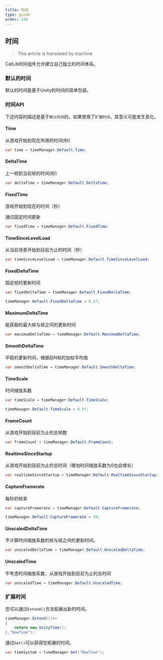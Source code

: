 ```yaml
---
title: 时间
type: guide
order: 240
---
```


## 时间

> This article is translated by machine

CatLib时间组件允许建立自己独立的时间体系。

### 默认的时间

默认的时间是基于Unity的时间的简单包装。

### 时间API

下述内容的描述是基于`默认时间`的，如果使用了`扩展时间`，其意义可能发生变化。

#### **Time**

从游戏开始到现在所用的时间(秒)

``` csharp
var time = timeManager.Default.Time;
```

#### **DeltaTime**

上一帧到当前帧的时间(秒)

``` csharp
var deltaTime = timeManager.Default.DeltaTime;
```

#### **FixedTime**

游戏开始到现在的时间（秒）

通过固定时间更新

``` csharp
var fixedTime = timeManager.Default.FixedTime;
```

#### **TimeSinceLevelLoad**

从当前场景开始到目前为止的时间（秒）

``` csharp
var timeSinceLevelLoad = timeManager.Default.TimeSinceLevelLoad;
```

#### **FixedDeltaTime**

固定帧的更新时间

``` csharp
var fixedDeltaTime = timeManager.Default.FixedDeltaTime;
```

``` csharp
timeManager.Default.FixedDeltaTime = 0.2f;
```

#### **MaximumDeltaTime**

能获取的最大帧与帧之间的更新时间

``` csharp
var maximumDeltaTime = timeManager.Default.MaximumDeltaTime;
```

#### **SmoothDeltaTime**

平稳的更新时间，根据前N帧的加权平均值

``` csharp
var smoothDeltaTime = timeManager.Default.SmoothDeltaTime;
```

#### **TimeScale**

时间缩放系数

``` csharp
var timeScale = timeManager.Default.TimeScale;
```

``` csharp
timeManager.Default.TimeScale = 0.5f;
```

#### **FrameCount**

从游戏开始到目前为止的总帧数

``` csharp
var frameCount = timeManager.Default.FrameCount;
```

#### **RealtimeSinceStartup**

从游戏开始到目前为止的总时间（哪怕时间缩放系数为0也会增长）

``` csharp
var realtimeSinceStartup = timeManager.Default.RealtimeSinceStartup;
```

#### **CaptureFramerate**

每秒的帧率

``` csharp
var captureFramerate = timeManager.Default.CaptureFramerate;
```

``` csharp
timeManager.Default.CaptureFramerate = 30;
```

#### **UnscaledDeltaTime**

不计算时间缩放系数的帧与帧之间的更新时间。

``` csharp
var unscaledDeltaTime = timeManager.Default.UnscaledDeltaTime;
```

#### **UnscaledTime**

不考虑时间缩放系数，从游戏开始到目前为止的总时间

``` csharp
var unscaledTime = timeManager.Default.UnscaledTime;
```

### 扩展时间

您可以通过`Extend()`方法拓展出新的时间。

``` csharp
timeManager.Extend(()=>
{
    return new UnityTime();
},"NewTime");
```

通过`Get()`可以获得您拓展的时间。

``` csharp
var timeSystem = timeManager.Get("NewTime");
```